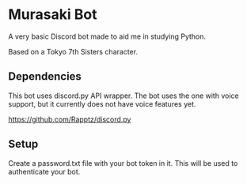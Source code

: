 # Murasaki Bot
A very basic Discord bot made to aid me in studying Python.

Based on a Tokyo 7th Sisters character.

## Dependencies

This bot uses discord.py API wrapper.
The bot uses the one with voice support, but it currently does not have voice features yet.

https://github.com/Rapptz/discord.py

## Setup

Create a password.txt file with your bot token in it. This will be used to authenticate your bot.

